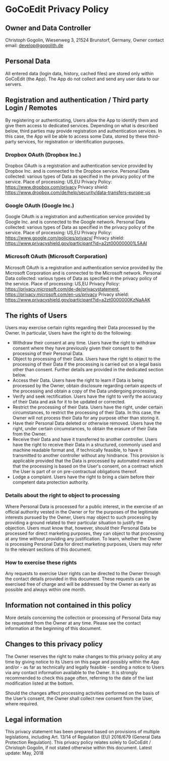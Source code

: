 GoCoEdit Privacy Policy
=======================

Owner and Data Controller
-----------------------

Christoph Gogolin,
Wiesenweg 3,
21524 Brunstorf,
Germany,
Owner contact email: develop@gogolith.de


Personal Data
-----------------------

All entered data (login data, history, cached files) are stored only within GoCoEdit (the App). 
The App do not collect and send any user data to our servers. 


Registration and authentication / Third party Login / Remotes
-----------------------

By registering or authenticating, Users allow the App to identify them and give them access to dedicated services. Depending on what is described below, third parties may provide registration and authentication services. In this case, the App will be able to access some Data, stored by these third-party services, for registration or identification purposes.

### Dropbox OAuth (Dropbox Inc.)
Dropbox OAuth is a registration and authentication service provided by Dropbox Inc. and is connected to the Dropbox service.
Personal Data collected: various types of Data as specified in the privacy policy of the service.
Place of processing: US,EU
Privacy Policy: https://www.dropbox.com/privacy
Privacy shield: https://www.dropbox.com/de/help/security/data-transfers-europe-us

### Google OAuth (Google Inc.)
Google OAuth is a registration and authentication service provided by Google Inc. and is connected to the Google network.
Personal Data collected: various types of Data as specified in the privacy policy of the service.
Place of processing: US,EU
Privacy Policy: https://www.google.com/policies/privacy/
Privacy shield: https://www.privacyshield.gov/participant?id=a2zt000000001L5AAI

### Microsoft OAuth (Microsoft Corporation)
Microsoft OAuth is a registration and authentication service provided by the Microsoft Corporation and is connected to the Microsoft network.
Personal Data collected: various types of Data as specified in the privacy policy of the service.
Place of processing: US,EU
Privacy Policy: https://privacy.microsoft.com/de-de/privacystatement, https://privacy.microsoft.com/en-us/privacy
Privacy shield: https://www.privacyshield.gov/participant?id=a2zt0000000KzNaAAK

The rights of Users
-----------------------
Users may exercise certain rights regarding their Data processed by the Owner.
In particular, Users have the right to do the following:
- Withdraw their consent at any time. Users have the right to withdraw consent where they have previously given their consent to the processing of their Personal Data.
- Object to processing of their Data. Users have the right to object to the processing of their Data if the processing is carried out on a legal basis other than consent. Further details are provided in the dedicated section below.
- Access their Data. Users have the right to learn if Data is being processed by the Owner, obtain disclosure regarding certain aspects of the processing and obtain a copy of the Data undergoing processing.
- Verify and seek rectification. Users have the right to verify the accuracy of their Data and ask for it to be updated or corrected.
- Restrict the processing of their Data. Users have the right, under certain circumstances, to restrict the processing of their Data. In this case, the Owner will not process their Data for any purpose other than storing it.
- Have their Personal Data deleted or otherwise removed. Users have the right, under certain circumstances, to obtain the erasure of their Data from the Owner.
- Receive their Data and have it transferred to another controller. Users have the right to receive their Data in a structured, commonly used and machine readable format and, if technically feasible, to have it transmitted to another controller without any hindrance. This provision is applicable provided that the Data is processed by automated means and that the processing is based on the User's consent, on a contract which the User is part of or on pre-contractual obligations thereof.
- Lodge a complaint. Users have the right to bring a claim before their competent data protection authority.

### Details about the right to object to processing
Where Personal Data is processed for a public interest, in the exercise of an official authority vested in the Owner or for the purposes of the legitimate interests pursued by the Owner, Users may object to such processing by providing a ground related to their particular situation to justify the objection.
Users must know that, however, should their Personal Data be processed for direct marketing purposes, they can object to that processing at any time without providing any justification. To learn, whether the Owner is processing Personal Data for direct marketing purposes, Users may refer to the relevant sections of this document.

### How to exercise these rights
Any requests to exercise User rights can be directed to the Owner through the contact details provided in this document. These requests can be exercised free of charge and will be addressed by the Owner as early as possible and always within one month. 

Information not contained in this policy
-----------------------

More details concerning the collection or processing of Personal Data may be requested from the Owner at any time. Please see the contact information at the beginning of this document.

Changes to this privacy policy
-----------------------

The Owner reserves the right to make changes to this privacy policy at any time by giving notice to its Users on this page and possibly within the App and/or - as far as technically and legally feasible - sending a notice to Users via any contact information available to the Owner. It is strongly recommended to check this page often, referring to the date of the last modification listed at the bottom. 

Should the changes affect processing activities performed on the basis of the User’s consent, the Owner shall collect new consent from the User, where required.


Legal information
-----------------------

This privacy statement has been prepared based on provisions of multiple legislations, including Art. 13/14 of Regulation (EU) 2016/679 (General Data Protection Regulation).
This privacy policy relates solely to GoCoEdit / Christoph Gogolin, if not stated otherwise within this document.
Latest update: May, 2018
